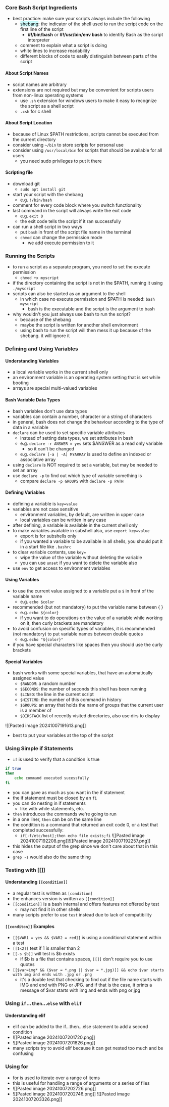 ### Core Bash Script Ingredients 
- best practice: make sure your scripts always include the following
	- <mark style="background: #ABF7F7A6;">shebang</mark>: the indicator of the shell used to run the script code on the first line of the script
		- **#!/bin/bash** or **#!/usr/bin/env bash** to identify Bash as the script interpreter 
	- comment to explain what a script is doing 
	- white lines to increase readability
	- different blocks of code to easily distinguish between parts of the script 

#### About Script Names
- script names are arbitrary 
- extensions are not required but may be convenient for scripts users from non-linux operating systems 
	- use `.sh` extension for windows users to make it easy to recognize the script as a shell script 
	- `.csh` for c shell

#### About Script Location
- because of Linux $PATH restrictions, scripts cannot be executed from the current directory 
- consider using `~/bin` to store scripts for personal use
- consider using `/usr/local/bin` for scripts that should be available for all users 
	- you need sudo privileges to put it there 

#### Scripting file
- download git 
	- `sudo apt install git`
- start your script with the shebang
	- e.g. `!/bin/bash`
- comment for every code block where you switch functionality 
- last command in the script will always write the exit code 
	- e.g. `exit 0`
	- the exit code tells the script if it ran successfully 
- can run a shell script in two ways
	- put `bash` in front of the script file name in the terminal
	- `chmod` can change the permission mode
		- we add execute permission to it

### Running the Scripts
- to run a script as a separate program, you need to set the execute permission
	- `chmod +x myscript`
- if the directory containing the script is not in the $PATH, running it using `./myscript`
- scripts can also be started as an argument to the shell
	- in which case no execute permission and $PATH is needed: `bash myscript`
		- bash is the executable and the script is the argument to bash
- why wouldn't you just always use bash to run the script?
	- because of the shebang
	- maybe the script is written for another shell environment
	- using bash to run the script will then mess it up because of the shebang. it will ignore it

### Defining and Using Variables

#### Understanding Variables
- a local variable works in the current shell only
- an environment variable is an operating system setting that is set while booting
- arrays are special multi-valued variables 

#### Bash Variable Data Types
- bash variables don't use data types
- variables can contain a number, character or a string of characters
- in general, bash does not change the behaviour according to the type of data in a variable
- `declare` can be used to set specific variable attributes
	- instead of setting data types, we set attributes in bash
	- e.g. `declare -r ANSWER = yes` sets $ANSWER as a read only variable 
		- so it can't be changed
	- e.g. `declare [-a | -A] MYARRAY` is used to define an indexed or associative array
- using `declare` is NOT required to set a variable, but may be needed to set an array
- use `declare -p` to find out which type of variable something is
	- compare `declare -p GROUPS` with `declare -p PATH`

#### Defining Variables
- defining a variable is `key=value`
- variables are not case sensitive
	- environment variables, by default, are written in upper case
	- local variables can be written in any case 
- after defining, a variable is available in the current shell only
- to make variables available in subshell also, use `export key=value`
	- export is for subshells only
	- if you wanted a variable to be available in all shells, you should put it in a start file like `.bashrc`
- to clear variable contents, use `key=`
	- wipe the value of the variable without deleting the variable
	- you can use `unset` if you want to delete the variable also
- use `env` to get access to environment variables 

#### Using Variables
- to use the current value assigned to a variable put a `$` in front of the variable name
	- e.g. `echo $color`
- recommended (but not mandatory) to put the variable name between { }
	- e.g. `echo ${color}`
	- if you want to do operations on the value of a variable while working on it, then curly brackets are mandatory
- to avoid confusion on specific types of variables, it is recommended (not mandatory) to put variable names between double quotes
	- e.g. `echo "${color}"`
- if you have special characters like spaces then you should use the curly brackets

#### Special Variables
- bash works with some special variables, that have an automatically assigned value
	- `$RANDOM`: a random number
	- `$SECONDS`: the number of seconds this shell has been running
	- `$LINEO`: the line in the current script
	- `$HISTCMD`: the number of this command in history
	- `$GROUPS`: an array that holds the name of groups that the current user is a member of
	- `$DIRSTACK` list of recently visited directories, also use dirs to display

![[Pasted image 20241007191613.png]]
- best to put your variables at the top of the script

### Using Simple if Statements
- `if` is used to verify that a condition is true
```bash
if true
then
	echo command executed sucessfully
fi
```
- you can gave as much as you want in the if statement
- the if statement must be closed by an `fi`
- you can do nesting in if statements
	- like with while statements, etc.
- `then` introduces the commands we're going to run
- in a one liner, `then` can be on the same line
- the condition is a command that returned an exit code 0, or a test that completed successfully:
	- `if[-f/etc/host];then echo file exists;fi`
![[Pasted image 20241007192208.png]]![[Pasted image 20241007192257.png]]
- this hides the output of the grep since we don't care about that in this case
- `grep -s` would also do the same thing

### Testing with [[]]
#### Understanding `[[condition]]`
- a regular test is written as `[condition]`
- the enhances version is written as `[[condition]]`
- `[[condition]]` is a bash internal and offers features not offered by test
	- may not find it in other shells 
- many scripts prefer to use `test` instead due to lack of compatibility

#### `[[conditon]]` Examples
- `[[$VAR1 = yes && $VAR2 = red]]` is using a conditional statement within a test 
- `[[1<2]]` test if 1 is smaller than 2
- `[[-s $b]]` will test is $b exists
	- if $b is a file that contains spaces, `[[]]` don't require you to use quotes
- `[[$var=img* && ($var = *.png || $var = *,jpg)]] && echo $var starts with img and ends with .jpg or .png`
	- it's a double test that checking to find out if the file name starts with IMG and end with PNG or JPG. and if that is the case, it prints a message of $var starts with img and ends with png or jpg

### Using `if`...`then`...`else` with `elif`

#### Understanding elif
- elif can be added to the if...then...else statement to add a second condition
- ![[Pasted image 20241007201720.png]]
- ![[Pasted image 20241007201826.png]]
- many scripts try to avoid elif because it can get nested too much and be confusing 

### Using for
- for is used to iterate over a range of items
- this is useful for handling a range of arguments or a series of files
- ![[Pasted image 20241007202726.png]]
- ![[Pasted image 20241007202746.png]]
![[Pasted image 20241007203326.png]]